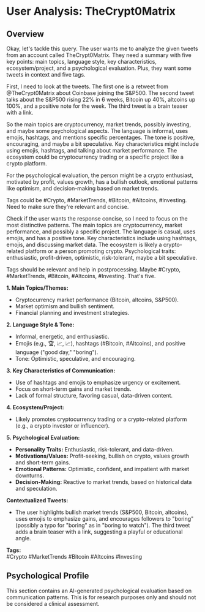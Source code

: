 # User Analysis: TheCrypt0Matrix

## Overview

<think>
Okay, let's tackle this query. The user wants me to analyze the given tweets from an account called TheCrypt0Matrix. They need a summary with five key points: main topics, language style, key characteristics, ecosystem/project, and a psychological evaluation. Plus, they want some tweets in context and five tags.

First, I need to look at the tweets. The first one is a retweet from @TheCrypt0Matrix about Coinbase joining the S&P500. The second tweet talks about the S&P500 rising 22% in 6 weeks, Bitcoin up 40%, altcoins up 100%, and a positive note for the week. The third tweet is a brain teaser with a link.

So the main topics are cryptocurrency, market trends, possibly investing, and maybe some psychological aspects. The language is informal, uses emojis, hashtags, and mentions specific percentages. The tone is positive, encouraging, and maybe a bit speculative. Key characteristics might include using emojis, hashtags, and talking about market performance. The ecosystem could be cryptocurrency trading or a specific project like a crypto platform.

For the psychological evaluation, the person might be a crypto enthusiast, motivated by profit, values growth, has a bullish outlook, emotional patterns like optimism, and decision-making based on market trends.

Tags could be #Crypto, #MarketTrends, #Bitcoin, #Altcoins, #Investing. Need to make sure they're relevant and concise.

Check if the user wants the response concise, so I need to focus on the most distinctive patterns. The main topics are cryptocurrency, market performance, and possibly a specific project. The language is casual, uses emojis, and has a positive tone. Key characteristics include using hashtags, emojis, and discussing market data. The ecosystem is likely a crypto-related platform or a person promoting crypto. Psychological traits: enthusiastic, profit-driven, optimistic, risk-tolerant, maybe a bit speculative.

Tags should be relevant and help in postprocessing. Maybe #Crypto, #MarketTrends, #Bitcoin, #Altcoins, #Investing. That's five.
</think>

**1. Main Topics/Themes:**  
- Cryptocurrency market performance (Bitcoin, altcoins, S&P500).  
- Market optimism and bullish sentiment.  
- Financial planning and investment strategies.  

**2. Language Style & Tone:**  
- Informal, energetic, and enthusiastic.  
- Emojis (e.g., 🏆, 📈, 📈), hashtags (#Bitcoin, #Altcoins), and positive language ("good day," "boring").  
- Tone: Optimistic, speculative, and encouraging.  

**3. Key Characteristics of Communication:**  
- Use of hashtags and emojis to emphasize urgency or excitement.  
- Focus on short-term gains and market trends.  
- Lack of formal structure, favoring casual, data-driven content.  

**4. Ecosystem/Project:**  
- Likely promotes cryptocurrency trading or a crypto-related platform (e.g., a crypto investor or influencer).  

**5. Psychological Evaluation:**  
- **Personality Traits:** Enthusiastic, risk-tolerant, and data-driven.  
- **Motivations/Values:** Profit-seeking, bullish on crypto, values growth and short-term gains.  
- **Emotional Patterns:** Optimistic, confident, and impatient with market downturns.  
- **Decision-Making:** Reactive to market trends, based on historical data and speculation.  

**Contextualized Tweets:**  
- The user highlights bullish market trends (S&P500, Bitcoin, altcoins), uses emojis to emphasize gains, and encourages followers to "boring" (possibly a typo for "boring" as in "boring to watch"). The third tweet adds a brain teaser with a link, suggesting a playful or educational angle.  

**Tags:**  
#Crypto #MarketTrends #Bitcoin #Altcoins #Investing

## Psychological Profile

This section contains an AI-generated psychological evaluation based on communication patterns. This is for research purposes only and should not be considered a clinical assessment.